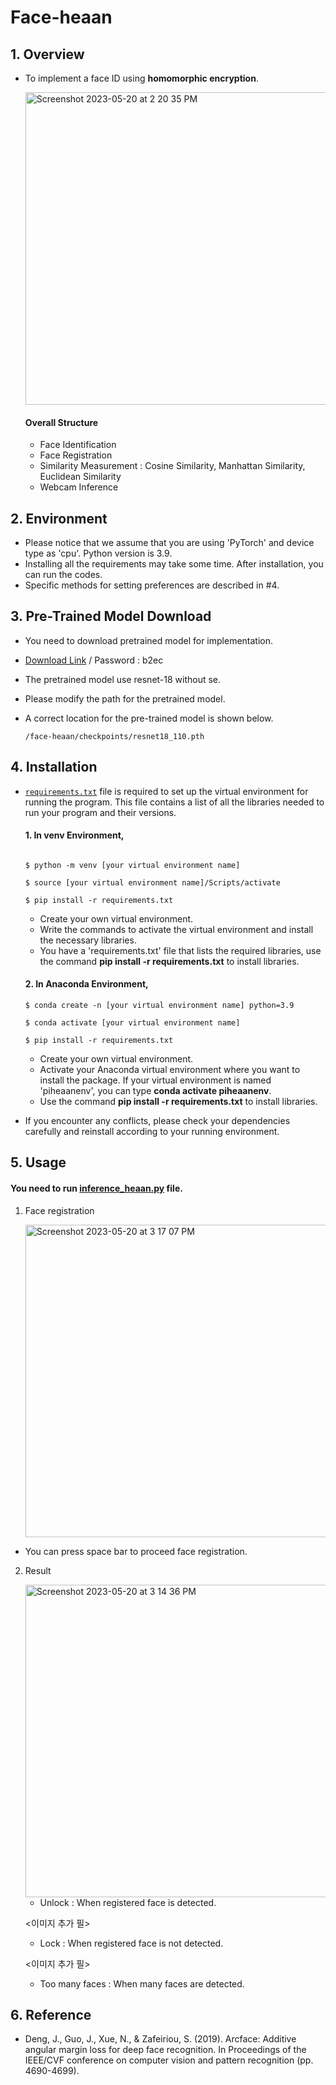 # Face-heaan


## 1. Overview
- To implement a face ID using **homomorphic encryption**.

  <img width="500" alt="Screenshot 2023-05-20 at 2 20 35 PM" src="https://github.com/jeewonkimm2/Face-heaan/assets/108987773/553ff032-7d6f-4385-ac0f-022e70f9a9f2">
  
  #### Overall Structure
  
    - Face Identification
    - Face Registration
    - Similarity Measurement : Cosine Similarity, Manhattan Similarity, Euclidean Similarity
    - Webcam Inference



## 2. Environment
- Please notice that we assume that you are using 'PyTorch' and device type as 'cpu'. Python version is 3.9.
- Installing all the requirements may take some time. After installation, you can run the codes.
- Specific methods for setting preferences are described in #4.

## 3. Pre-Trained Model Download

- You need to download pretrained model for implementation.
- [Download Link][link2] / Password : b2ec
- The pretrained model use resnet-18 without se.
- Please modify the path for the pretrained model.
- A correct location for the pre-trained model is shown below.

  ```
  /face-heaan/checkpoints/resnet18_110.pth
  ```

## 4. Installation

- [```requirements.txt```][link1] file is required to set up the virtual environment for running the program. This file contains a list of all the libraries needed to run your program and their versions. 

  #### 1. In **venv** Environment,

  ```
  
  $ python -m venv [your virtual environment name]

  $ source [your virtual environment name]/Scripts/activate

  $ pip install -r requirements.txt
  ```

  - Create your own virtual environment.
  - Write the commands to activate the virtual environment and install the necessary libraries.
  - You have a 'requirements.txt' file that lists the required libraries, use the command **pip install -r requirements.txt** to install libraries.

  #### 2. In **Anaconda** Environment,

  ```
  $ conda create -n [your virtual environment name] python=3.9
  
  $ conda activate [your virtual environment name]

  $ pip install -r requirements.txt
  ```

  - Create your own virtual environment.
  - Activate your Anaconda virtual environment where you want to install the package. If your virtual environment is named 'piheaanenv', you can type **conda activate piheaanenv**.
  - Use the command **pip install -r requirements.txt** to install libraries.


-  If you encounter any conflicts, please check your dependencies carefully and reinstall according to your running environment.


## 5. Usage

#### You need to run [inference_heaan.py][link] file.

1. Face registration

    <img width="500" alt="Screenshot 2023-05-20 at 3 17 07 PM" src="https://github.com/jeewonkimm2/Face-heaan/assets/108987773/074278df-d377-4c17-ada4-47653d4fc559">
  
  - You can press space bar to proceed face registration.

2. Result

    <img width="500" alt="Screenshot 2023-05-20 at 3 14 36 PM" src="https://github.com/jeewonkimm2/Face-heaan/assets/108987773/79f63e39-a2f0-4473-8387-4cd9d3124e1e">

    - Unlock : When registered face is detected.
    
    
    <이미지 추가 필>

    - Lock : When registered face is not detected.


    <이미지 추가 필>
    
    - Too many faces : When many faces are detected.



## 6. Reference

- Deng, J., Guo, J., Xue, N., & Zafeiriou, S. (2019). Arcface: Additive angular margin loss for deep face recognition. In Proceedings of the IEEE/CVF conference on computer vision and pattern recognition (pp. 4690-4699).


[link]: https://github.com/jeewonkimm2/Face-heaan/blob/main/inference_heaan.py
[link1]: https://github.com/jeewonkimm2/Face-heaan/blob/main/requirements.txt
[link2]: https://pan.baidu.com/s/1tFEX0yjUq3srop378Z1WMA

